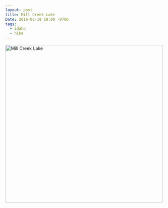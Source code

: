 ```yaml
---
layout: post
title: Mill Creek Lake
Date: 2016-06-18 18:00 -0700
tags:
  - idaho
  - hike
---
```


<img src="/images/mill-creek-lake.jpg" width="500" alt="Mill Creek Lake"/>
